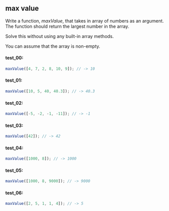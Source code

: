 ## max value

Write a function, _maxValue_, that takes in array of numbers as an argument. The function should return
the largest number in the array.

Solve this without using any built-in array methods.

You can assume that the array is non-empty.

#### test_00:

```js
maxValue([4, 7, 2, 8, 10, 9]); // -> 10
```

#### test_01:

```js
maxValue([10, 5, 40, 40.3]); // -> 40.3
```

#### test_02:

```js
maxValue([-5, -2, -1, -11]); // -> -1
```

#### test_03:

```js
maxValue([42]); // -> 42
```

#### test_04:

```js
maxValue([1000, 8]); // -> 1000
```

#### test_05:

```js
maxValue([1000, 8, 9000]); // -> 9000
```

#### test_06:

```js
maxValue([2, 5, 1, 1, 4]); // -> 5
```